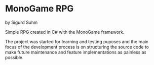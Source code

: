 MonoGame RPG
============
by Sigurd Suhm

Simple RPG created in C# with the MonoGame framework.

The project was started for learning and testing puposes and the main focus of the development process is on structuring the source code to make future maintenance and feature implementations as painless as possible.
